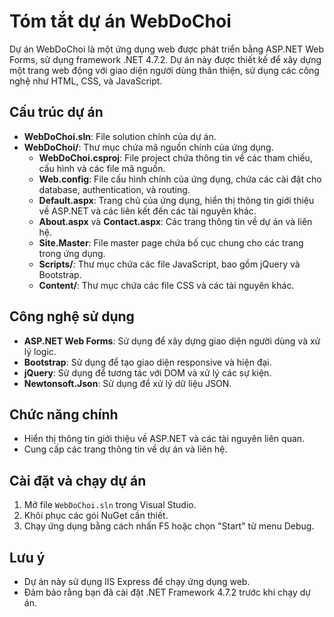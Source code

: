 # Tóm tắt dự án WebDoChoi

Dự án WebDoChoi là một ứng dụng web được phát triển bằng ASP.NET Web Forms, sử dụng framework .NET 4.7.2. Dự án này được thiết kế để xây dựng một trang web động với giao diện người dùng thân thiện, sử dụng các công nghệ như HTML, CSS, và JavaScript.

## Cấu trúc dự án

- **WebDoChoi.sln**: File solution chính của dự án.
- **WebDoChoi/**: Thư mục chứa mã nguồn chính của ứng dụng.
  - **WebDoChoi.csproj**: File project chứa thông tin về các tham chiếu, cấu hình và các file mã nguồn.
  - **Web.config**: File cấu hình chính của ứng dụng, chứa các cài đặt cho database, authentication, và routing.
  - **Default.aspx**: Trang chủ của ứng dụng, hiển thị thông tin giới thiệu về ASP.NET và các liên kết đến các tài nguyên khác.
  - **About.aspx** và **Contact.aspx**: Các trang thông tin về dự án và liên hệ.
  - **Site.Master**: File master page chứa bố cục chung cho các trang trong ứng dụng.
  - **Scripts/**: Thư mục chứa các file JavaScript, bao gồm jQuery và Bootstrap.
  - **Content/**: Thư mục chứa các file CSS và các tài nguyên khác.

## Công nghệ sử dụng

- **ASP.NET Web Forms**: Sử dụng để xây dựng giao diện người dùng và xử lý logic.
- **Bootstrap**: Sử dụng để tạo giao diện responsive và hiện đại.
- **jQuery**: Sử dụng để tương tác với DOM và xử lý các sự kiện.
- **Newtonsoft.Json**: Sử dụng để xử lý dữ liệu JSON.

## Chức năng chính

- Hiển thị thông tin giới thiệu về ASP.NET và các tài nguyên liên quan.
- Cung cấp các trang thông tin về dự án và liên hệ.

## Cài đặt và chạy dự án

1. Mở file `WebDoChoi.sln` trong Visual Studio.
2. Khôi phục các gói NuGet cần thiết.
3. Chạy ứng dụng bằng cách nhấn F5 hoặc chọn "Start" từ menu Debug.

## Lưu ý

- Dự án này sử dụng IIS Express để chạy ứng dụng web.
- Đảm bảo rằng bạn đã cài đặt .NET Framework 4.7.2 trước khi chạy dự án.
